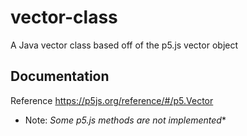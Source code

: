 # vector-class
A Java vector class based off of the p5.js vector object

## Documentation ##
Reference https://p5js.org/reference/#/p5.Vector
* Note: *Some p5.js methods are not implemented**
